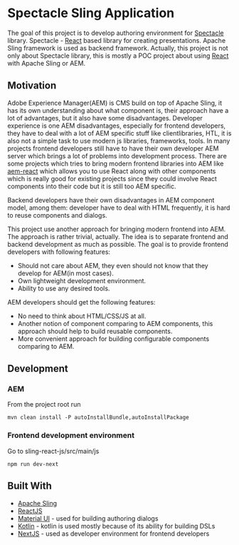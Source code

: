 # Spectacle Sling Application

The goal of this project is to develop authoring environment for [Spectacle](https://formidable.com/open-source/spectacle/) library.
Spectacle - [React](https://reactjs.org/) based library for creating presentations.
Apache Sling framework is used as backend framework.
Actually, this project is not only about Spectacle library, this is mostly a POC project about using [React](https://reactjs.org/) with Apache Sling or AEM.

## Motivation

Adobe Experience Manager(AEM) is CMS build on top of Apache Sling, it has its own understanding about what component is, their approach have a lot of advantages, but it also have some disadvantages.
Developer experience is one AEM disadvantages, especially for frontend developers, they have to deal with a lot of AEM specific stuff like clientlibraries, HTL, it is also not a simple task to use modern js libraries, frameworks, tools.
In many projects frontend developers still have to have their own developer AEM server which brings a lot of problems into development process.
There are some projects which tries to bring modern frontend libraries into AEM like [aem-react](https://github.com/sinnerschrader/aem-react) which allows you to use React along with other components which
is really good for existing projects since they could involve React components into their code but it is still too AEM specific.

Backend developers have their own disadvantages in AEM component model, among them: developer have to deal with HTML frequently, it is hard to reuse components and dialogs.

This project use another approach for bringing modern frontend into AEM. The approach is rather trivial, actually.
The idea is to separate frontend and backend development as much as possible. The goal is to provide frontend developers with following features:
* Should not care about AEM, they even should not know that they develop for AEM(in most cases).
* Own lightweight development environment.
* Ability to use any desired tools.

AEM developers should get the following features:
* No need to think about HTML/CSS/JS at all.
* Another notion of component comparing to AEM components, this approach should help to build reusable components.
* More convenient approach for building configurable components comparing to AEM.

## Development

### AEM

From the project root run
```
mvn clean install -P autoInstallBundle,autoInstallPackage
```

### Frontend development environment
Go to sling-react-js/src/main/js
```
npm run dev-next
```

## Built With

* [Apache Sling](https://sling.apache.org/)
* [ReactJS](https://reactjs.org/)
* [Material UI](https://material-ui.com/) - used for building authoring dialogs
* [Kotlin](https://kotlinlang.org/) - kotlin is used mostly because of its ability for building DSLs
* [NextJS](https://github.com/zeit/next.js/) - used as developer environment for frontend developers